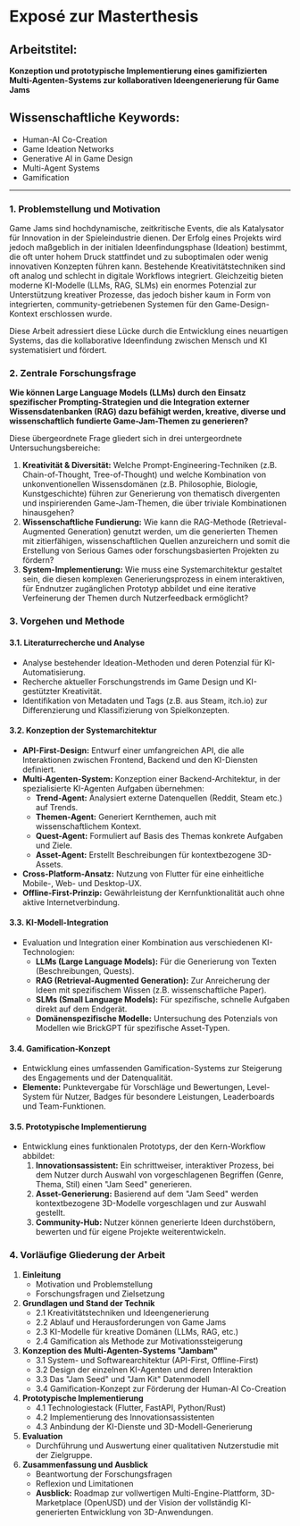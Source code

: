 # Exposé zur Masterthesis

## Arbeitstitel:
**Konzeption und prototypische Implementierung eines gamifizierten Multi-Agenten-Systems zur kollaborativen Ideengenerierung für Game Jams**

## Wissenschaftliche Keywords:
*   Human-AI Co-Creation
*   Game Ideation Networks
*   Generative AI in Game Design
*   Multi-Agent Systems
*   Gamification

---

### 1. Problemstellung und Motivation

Game Jams sind hochdynamische, zeitkritische Events, die als Katalysator für Innovation in der Spieleindustrie dienen. Der Erfolg eines Projekts wird jedoch maßgeblich in der initialen Ideenfindungsphase (Ideation) bestimmt, die oft unter hohem Druck stattfindet und zu suboptimalen oder wenig innovativen Konzepten führen kann. Bestehende Kreativitätstechniken sind oft analog und schlecht in digitale Workflows integriert. Gleichzeitig bieten moderne KI-Modelle (LLMs, RAG, SLMs) ein enormes Potenzial zur Unterstützung kreativer Prozesse, das jedoch bisher kaum in Form von integrierten, community-getriebenen Systemen für den Game-Design-Kontext erschlossen wurde.

Diese Arbeit adressiert diese Lücke durch die Entwicklung eines neuartigen Systems, das die kollaborative Ideenfindung zwischen Mensch und KI systematisiert und fördert.

### 2. Zentrale Forschungsfrage

**Wie können Large Language Models (LLMs) durch den Einsatz spezifischer Prompting-Strategien und die Integration externer Wissensdatenbanken (RAG) dazu befähigt werden, kreative, diverse und wissenschaftlich fundierte Game-Jam-Themen zu generieren?**

Diese übergeordnete Frage gliedert sich in drei untergeordnete Untersuchungsbereiche:

1.  **Kreativität & Diversität:** Welche Prompt-Engineering-Techniken (z.B. Chain-of-Thought, Tree-of-Thought) und welche Kombination von unkonventionellen Wissensdomänen (z.B. Philosophie, Biologie, Kunstgeschichte) führen zur Generierung von thematisch divergenten und inspirierenden Game-Jam-Themen, die über triviale Kombinationen hinausgehen?
2.  **Wissenschaftliche Fundierung:** Wie kann die RAG-Methode (Retrieval-Augmented Generation) genutzt werden, um die generierten Themen mit zitierfähigen, wissenschaftlichen Quellen anzureichern und somit die Erstellung von Serious Games oder forschungsbasierten Projekten zu fördern?
3.  **System-Implementierung:** Wie muss eine Systemarchitektur gestaltet sein, die diesen komplexen Generierungsprozess in einem interaktiven, für Endnutzer zugänglichen Prototyp abbildet und eine iterative Verfeinerung der Themen durch Nutzerfeedback ermöglicht?

### 3. Vorgehen und Methode

#### 3.1. Literaturrecherche und Analyse
*   Analyse bestehender Ideation-Methoden und deren Potenzial für KI-Automatisierung.
*   Recherche aktueller Forschungstrends im Game Design und KI-gestützter Kreativität.
*   Identifikation von Metadaten und Tags (z.B. aus Steam, itch.io) zur Differenzierung und Klassifizierung von Spielkonzepten.

#### 3.2. Konzeption der Systemarchitektur
*   **API-First-Design:** Entwurf einer umfangreichen API, die alle Interaktionen zwischen Frontend, Backend und den KI-Diensten definiert.
*   **Multi-Agenten-System:** Konzeption einer Backend-Architektur, in der spezialisierte KI-Agenten Aufgaben übernehmen:
    *   **Trend-Agent:** Analysiert externe Datenquellen (Reddit, Steam etc.) auf Trends.
    *   **Themen-Agent:** Generiert Kernthemen, auch mit wissenschaftlichem Kontext.
    *   **Quest-Agent:** Formuliert auf Basis des Themas konkrete Aufgaben und Ziele.
    *   **Asset-Agent:** Erstellt Beschreibungen für kontextbezogene 3D-Assets.
*   **Cross-Platform-Ansatz:** Nutzung von Flutter für eine einheitliche Mobile-, Web- und Desktop-UX.
*   **Offline-First-Prinzip:** Gewährleistung der Kernfunktionalität auch ohne aktive Internetverbindung.

#### 3.3. KI-Modell-Integration
*   Evaluation und Integration einer Kombination aus verschiedenen KI-Technologien:
    *   **LLMs (Large Language Models):** Für die Generierung von Texten (Beschreibungen, Quests).
    *   **RAG (Retrieval-Augmented Generation):** Zur Anreicherung der Ideen mit spezifischem Wissen (z.B. wissenschaftliche Paper).
    *   **SLMs (Small Language Models):** Für spezifische, schnelle Aufgaben direkt auf dem Endgerät.
    *   **Domänenspezifische Modelle:** Untersuchung des Potenzials von Modellen wie BrickGPT für spezifische Asset-Typen.

#### 3.4. Gamification-Konzept
*   Entwicklung eines umfassenden Gamification-Systems zur Steigerung des Engagements und der Datenqualität.
*   **Elemente:** Punktevergabe für Vorschläge und Bewertungen, Level-System für Nutzer, Badges für besondere Leistungen, Leaderboards und Team-Funktionen.

#### 3.5. Prototypische Implementierung
*   Entwicklung eines funktionalen Prototyps, der den Kern-Workflow abbildet:
    1.  **Innovationsassistent:** Ein schrittweiser, interaktiver Prozess, bei dem Nutzer durch Auswahl von vorgeschlagenen Begriffen (Genre, Thema, Stil) einen "Jam Seed" generieren.
    2.  **Asset-Generierung:** Basierend auf dem "Jam Seed" werden kontextbezogene 3D-Modelle vorgeschlagen und zur Auswahl gestellt.
    3.  **Community-Hub:** Nutzer können generierte Ideen durchstöbern, bewerten und für eigene Projekte weiterentwickeln.

### 4. Vorläufige Gliederung der Arbeit

1.  **Einleitung**
    *   Motivation und Problemstellung
    *   Forschungsfragen und Zielsetzung
2.  **Grundlagen und Stand der Technik**
    *   2.1 Kreativitätstechniken und Ideengenerierung
    *   2.2 Ablauf und Herausforderungen von Game Jams
    *   2.3 KI-Modelle für kreative Domänen (LLMs, RAG, etc.)
    *   2.4 Gamification als Methode zur Motivationssteigerung
3.  **Konzeption des Multi-Agenten-Systems "Jambam"**
    *   3.1 System- und Softwarearchitektur (API-First, Offline-First)
    *   3.2 Design der einzelnen KI-Agenten und deren Interaktion
    *   3.3 Das "Jam Seed" und "Jam Kit" Datenmodell
    *   3.4 Gamification-Konzept zur Förderung der Human-AI Co-Creation
4.  **Prototypische Implementierung**
    *   4.1 Technologiestack (Flutter, FastAPI, Python/Rust)
    *   4.2 Implementierung des Innovationsassistenten
    *   4.3 Anbindung der KI-Dienste und 3D-Modell-Generierung
5.  **Evaluation**
    *   Durchführung und Auswertung einer qualitativen Nutzerstudie mit der Zielgruppe.
6.  **Zusammenfassung und Ausblick**
    *   Beantwortung der Forschungsfragen
    *   Reflexion und Limitationen
    *   **Ausblick:** Roadmap zur vollwertigen Multi-Engine-Plattform, 3D-Marketplace (OpenUSD) und der Vision der vollständig KI-generierten Entwicklung von 3D-Anwendungen.